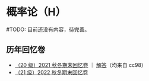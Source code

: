 # 概率论（H）

\#TODO: 目前还没有内容，待完善。

## 历年回忆卷
- [（20 级）2021 秋冬期末回忆卷](%E6%A6%82%E7%8E%87%E8%AE%BA2021%E7%A7%8B%E5%86%AC%E6%9C%9F%E6%9C%AB%E5%9B%9E%E5%BF%86%E5%8D%B7.pdf) ｜ [解答](%E6%A6%82%E7%8E%87%E8%AE%BA2021%E7%A7%8B%E5%86%AC%E6%9C%9F%E6%9C%AB%E5%9B%9E%E5%BF%86%E5%8D%B7%E8%A7%A3%E7%AD%94.pdf)（均来自 cc98）
- [（21 级）2022 秋冬期末回忆卷](%E6%A6%82%E7%8E%87%E8%AE%BA2022%E7%A7%8B%E5%86%AC%E6%9C%9F%E6%9C%AB%E5%9B%9E%E5%BF%86%E5%8D%B7.pdf)